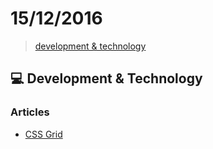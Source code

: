 # 15/12/2016

> [development & technology](#development--technology)

## :computer: Development & Technology

### Articles
- [CSS Grid](http://meyerweb.com/eric/thoughts/2016/12/05/css-grid/)